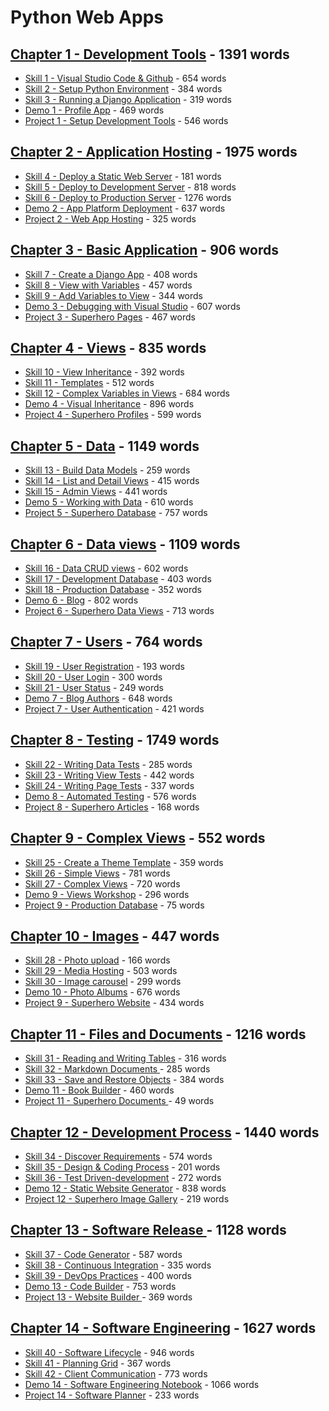 # Python Web Apps


## [Chapter 1 - Development Tools](/webapps/chapter-01.md) - 1391 words

* [ Skill 1 - Visual Studio Code & Github](/webapps/skill-01.md) - 654 words
* [ Skill 2 - Setup Python Environment](/webapps/skill-02.md) - 384 words
* [ Skill 3 - Running a Django Application](/webapps/skill-03.md) - 319 words
* [ Demo 1 - Profile App](/webapps/demo-01.md) - 469 words
* [ Project 1 - Setup Development Tools](/webapps/project-01.md) - 546 words

## [Chapter 2 - Application Hosting](/webapps/chapter-02.md) - 1975 words

* [ Skill 4 - Deploy a Static Web Server](/webapps/skill-04.md) - 181 words
* [ Skill 5 - Deploy to Development Server](/webapps/skill-05.md) - 818 words
* [ Skill 6 - Deploy to Production Server](/webapps/skill-06.md) - 1276 words
* [ Demo 2 - App Platform Deployment](/webapps/demo-02.md) - 637 words
* [ Project 2 - Web App Hosting](/webapps/project-02.md) - 325 words

## [Chapter 3 - Basic Application](/webapps/chapter-03.md) - 906 words

* [  Skill 7 - Create a Django App](/webapps/skill-07.md) - 408 words
* [  Skill 8 - View with Variables](/webapps/skill-08.md) - 457 words
* [  Skill 9 - Add Variables to View](/webapps/skill-09.md) - 344 words
* [ Demo 3 - Debugging with Visual Studio](/webapps/demo-03.md) - 607 words
* [ Project 3 - Superhero Pages](/webapps/project-03.md) - 467 words

## [Chapter 4 - Views](/webapps/chapter-04.md) - 835 words

* [ Skill 10 - View Inheritance](/webapps/skill-10.md) - 392 words
* [ Skill 11 - Templates](/webapps/skill-11.md) - 512 words
* [ Skill 12 - Complex Variables in Views](/webapps/skill-12.md) - 684 words
* [ Demo 4 - Visual Inheritance](/webapps/demo-04.md) - 896 words
* [ Project 4 - Superhero Profiles](/webapps/project-04.md) - 599 words

## [Chapter 5 - Data](/webapps/chapter-05.md) - 1149 words

* [ Skill 13 - Build Data Models](/webapps/skill-13.md) - 259 words
* [ Skill 14 - List and Detail Views](/webapps/skill-14.md) - 415 words
* [ Skill 15 - Admin Views](/webapps/skill-15.md) - 441 words
* [ Demo 5 - Working with Data](/webapps/demo-05.md) - 610 words
* [ Project 5 - Superhero Database](/webapps/project-05.md) - 757 words

## [Chapter 6 - Data views](/webapps/chapter-06.md) - 1109 words

* [ Skill 16 - Data CRUD views](/webapps/skill-16.md) - 602 words
* [ Skill 17 - Development Database](/webapps/skill-17.md) - 403 words
* [ Skill 18 - Production Database](/webapps/skill-18.md) - 352 words
* [ Demo 6 - Blog](/webapps/demo-06.md) - 802 words
* [ Project 6 - Superhero Data Views](/webapps/project-06.md) - 713 words

## [Chapter 7 - Users](/webapps/chapter-07.md) - 764 words

* [ Skill 19 - User Registration](/webapps/skill-19.md) - 193 words
* [ Skill 20 - User Login](/webapps/skill-20.md) - 300 words
* [ Skill 21 - User Status](/webapps/skill-21.md) - 249 words
* [ Demo 7 - Blog Authors](/webapps/demo-07.md) - 648 words
* [ Project 7 - User Authentication](/webapps/project-07.md) - 421 words

## [Chapter 8 - Testing](/webapps/chapter-08.md) - 1749 words

* [ Skill 22 - Writing Data Tests](/webapps/skill-22.md) - 285 words
* [ Skill 23 - Writing View Tests](/webapps/skill-23.md) - 442 words
* [ Skill 24 - Writing Page Tests](/webapps/skill-24.md) - 337 words
* [ Demo 8 - Automated Testing](/webapps/demo-08.md) - 576 words
* [ Project 8 - Superhero Articles](/webapps/project-08.md) - 168 words

## [Chapter 9 - Complex Views](/webapps/chapter-09.md) - 552 words

* [ Skill 25 - Create a Theme Template](/webapps/skill-25.md) - 359 words
* [ Skill 26 - Simple Views](/webapps/skill-26.md) - 781 words
* [ Skill 27 - Complex Views](/webapps/skill-27.md) - 720 words
* [ Demo 9 - Views Workshop](/webapps/demo-09.md) - 296 words
* [ Project 9 - Production Database](/webapps/project-09.md) - 75 words

## [Chapter 10 - Images](/webapps/chapter-10.md) - 447 words

* [ Skill 28 - Photo upload](/webapps/skill-28.md) - 166 words
* [ Skill 29 - Media Hosting](/webapps/skill-29.md) - 503 words
* [ Skill 30 - Image carousel](/webapps/skill-30.md) - 299 words
* [ Demo 10 - Photo Albums](/webapps/demo-10.md) - 676 words
* [ Project 9 - Superhero Website](/webapps/project-10.md) - 434 words

## [Chapter 11 - Files and Documents](/webapps/chapter-11.md) - 1216 words

* [ Skill 31 - Reading and Writing Tables](/webapps/skill-31.md) - 316 words
* [ Skill 32 - Markdown Documents ](/webapps/skill-32.md) - 285 words
* [ Skill 33 - Save and Restore Objects](/webapps/skill-33.md) - 384 words
* [ Demo 11 - Book Builder](/webapps/demo-11.md) - 460 words
* [ Project 11 - Superhero Documents ](/webapps/project-11.md) - 49 words

## [Chapter 12 - Development Process](/webapps/chapter-12.md) - 1440 words

* [ Skill 34 - Discover Requirements](/webapps/skill-34.md) - 574 words
* [ Skill 35 - Design & Coding Process](/webapps/skill-35.md) - 201 words
* [ Skill 36 - Test Driven-development](/webapps/skill-36.md) - 272 words
* [ Demo 12 - Static Website Generator](/webapps/demo-12.md) - 838 words
* [ Project 12 - Superhero Image Gallery](/webapps/project-12.md) - 219 words

## [Chapter 13 - Software Release ](/webapps/chapter-13.md) - 1128 words

* [ Skill 37 - Code Generator](/webapps/skill-37.md) - 587 words
* [ Skill 38 - Continuous Integration](/webapps/skill-38.md) - 335 words
* [ Skill 39 - DevOps Practices](/webapps/skill-39.md) - 400 words
* [ Demo 13 - Code Builder](/webapps/demo-13.md) - 753 words
* [ Project 13 - Website Builder ](/webapps/project-13.md) - 369 words

## [Chapter 14 - Software Engineering](/webapps/chapter-14.md) - 1627 words

* [ Skill 40 - Software Lifecycle](/webapps/skill-40.md) - 946 words
* [ Skill 41 - Planning Grid](/webapps/skill-41.md) - 367 words
* [ Skill 42 - Client Communication](/webapps/skill-42.md) - 773 words
* [ Demo 14 - Software Engineering Notebook](/webapps/demo-14.md) - 1066 words
* [ Project 14 - Software Planner](/webapps/project-14.md) - 233 words
